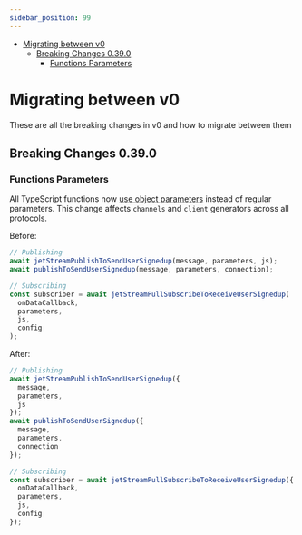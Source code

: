 ```yaml
---
sidebar_position: 99
---
```

<!-- toc is generated with GitHub Actions do not remove toc markers -->

<!-- toc -->

- [Migrating between v0](#migrating-between-v0)
  * [Breaking Changes 0.39.0](#breaking-changes-0390)
    + [Functions Parameters](#functions-parameters)

<!-- tocstop -->

# Migrating between v0
These are all the breaking changes in v0 and how to migrate between them

## Breaking Changes 0.39.0

### Functions Parameters

All TypeScript functions now [use object parameters](../architectural-decisions/typescript.md#28042025) instead of regular parameters. This change affects `channels` and `client` generators across all protocols.

Before:
```typescript
// Publishing
await jetStreamPublishToSendUserSignedup(message, parameters, js);
await publishToSendUserSignedup(message, parameters, connection);

// Subscribing
const subscriber = await jetStreamPullSubscribeToReceiveUserSignedup(
  onDataCallback,
  parameters,
  js,
  config
);
```

After:
```typescript
// Publishing
await jetStreamPublishToSendUserSignedup({
  message,
  parameters,
  js
});
await publishToSendUserSignedup({
  message,
  parameters,
  connection
});

// Subscribing
const subscriber = await jetStreamPullSubscribeToReceiveUserSignedup({
  onDataCallback,
  parameters,
  js,
  config
});
```



